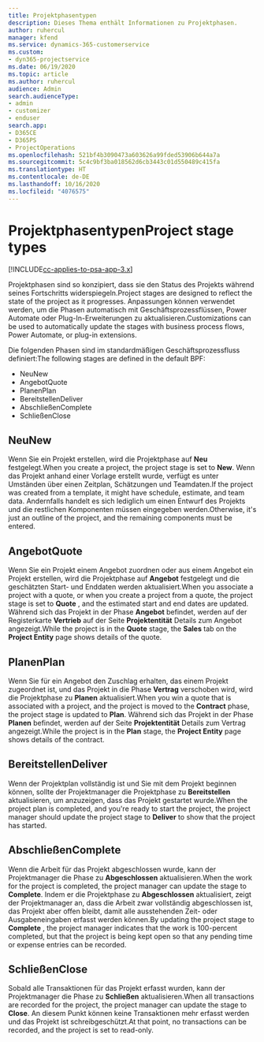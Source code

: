 ```yaml
---
title: Projektphasentypen
description: Dieses Thema enthält Informationen zu Projektphasen.
author: ruhercul
manager: kfend
ms.service: dynamics-365-customerservice
ms.custom:
- dyn365-projectservice
ms.date: 06/19/2020
ms.topic: article
ms.author: ruhercul
audience: Admin
search.audienceType:
- admin
- customizer
- enduser
search.app:
- D365CE
- D365PS
- ProjectOperations
ms.openlocfilehash: 521bf4b3090473a603626a99fded53906b644a7a
ms.sourcegitcommit: 5c4c9bf3ba018562d6cb3443c01d550489c415fa
ms.translationtype: HT
ms.contentlocale: de-DE
ms.lasthandoff: 10/16/2020
ms.locfileid: "4076575"
---
```

# <a name="project-stage-types"></a><span data-ttu-id="f2df3-103">Projektphasentypen</span><span class="sxs-lookup"><span data-stu-id="f2df3-103">Project stage types</span></span> 

[!INCLUDE[cc-applies-to-psa-app-3.x](../includes/cc-applies-to-psa-app-3x.md)]

<span data-ttu-id="f2df3-104">Projektphasen sind so konzipiert, dass sie den Status des Projekts während seines Fortschritts widerspiegeln.</span><span class="sxs-lookup"><span data-stu-id="f2df3-104">Project stages are designed to reflect the state of the project as it progresses.</span></span> <span data-ttu-id="f2df3-105">Anpassungen können verwendet werden, um die Phasen automatisch mit Geschäftsprozessflüssen, Power Automate oder Plug-In-Erweiterungen zu aktualisieren.</span><span class="sxs-lookup"><span data-stu-id="f2df3-105">Customizations can be used to automatically update the stages with business process flows, Power Automate, or plug-in extensions.</span></span>

<span data-ttu-id="f2df3-106">Die folgenden Phasen sind im standardmäßigen Geschäftsprozessfluss definiert:</span><span class="sxs-lookup"><span data-stu-id="f2df3-106">The following stages are defined in the default BPF:</span></span>

- <span data-ttu-id="f2df3-107">Neu</span><span class="sxs-lookup"><span data-stu-id="f2df3-107">New</span></span>
- <span data-ttu-id="f2df3-108">Angebot</span><span class="sxs-lookup"><span data-stu-id="f2df3-108">Quote</span></span>
- <span data-ttu-id="f2df3-109">Planen</span><span class="sxs-lookup"><span data-stu-id="f2df3-109">Plan</span></span>
- <span data-ttu-id="f2df3-110">Bereitstellen</span><span class="sxs-lookup"><span data-stu-id="f2df3-110">Deliver</span></span>
- <span data-ttu-id="f2df3-111">Abschließen</span><span class="sxs-lookup"><span data-stu-id="f2df3-111">Complete</span></span>
- <span data-ttu-id="f2df3-112">Schließen</span><span class="sxs-lookup"><span data-stu-id="f2df3-112">Close</span></span> 

## <a name="new"></a><span data-ttu-id="f2df3-113">Neu</span><span class="sxs-lookup"><span data-stu-id="f2df3-113">New</span></span>

<span data-ttu-id="f2df3-114">Wenn Sie ein Projekt erstellen, wird die Projektphase auf **Neu** festgelegt.</span><span class="sxs-lookup"><span data-stu-id="f2df3-114">When you create a project, the project stage is set to **New**.</span></span> <span data-ttu-id="f2df3-115">Wenn das Projekt anhand einer Vorlage erstellt wurde, verfügt es unter Umständen über einen Zeitplan, Schätzungen und Teamdaten.</span><span class="sxs-lookup"><span data-stu-id="f2df3-115">If the project was created from a template, it might have schedule, estimate, and team data.</span></span> <span data-ttu-id="f2df3-116">Andernfalls handelt es sich lediglich um einen Entwurf des Projekts und die restlichen Komponenten müssen eingegeben werden.</span><span class="sxs-lookup"><span data-stu-id="f2df3-116">Otherwise, it's just an outline of the project, and the remaining components must be entered.</span></span>

## <a name="quote"></a><span data-ttu-id="f2df3-117">Angebot</span><span class="sxs-lookup"><span data-stu-id="f2df3-117">Quote</span></span>

<span data-ttu-id="f2df3-118">Wenn Sie ein Projekt einem Angebot zuordnen oder aus einem Angebot ein Projekt erstellen, wird die Projektphase auf **Angebot** festgelegt und die geschätzten Start- und Enddaten werden aktualisiert.</span><span class="sxs-lookup"><span data-stu-id="f2df3-118">When you associate a project with a quote, or when you create a project from a quote, the project stage is set to **Quote** , and the estimated start and end dates are updated.</span></span> <span data-ttu-id="f2df3-119">Während sich das Projekt in der Phase **Angebot** befindet, werden auf der Registerkarte **Vertrieb** auf der Seite **Projektentität** Details zum Angebot angezeigt.</span><span class="sxs-lookup"><span data-stu-id="f2df3-119">While the project is in the **Quote** stage, the **Sales** tab on the **Project Entity** page shows details of the quote.</span></span>

## <a name="plan"></a><span data-ttu-id="f2df3-120">Planen</span><span class="sxs-lookup"><span data-stu-id="f2df3-120">Plan</span></span>

<span data-ttu-id="f2df3-121">Wenn Sie für ein Angebot den Zuschlag erhalten, das einem Projekt zugeordnet ist, und das Projekt in die Phase **Vertrag** verschoben wird, wird die Projektphase zu **Planen** aktualisiert.</span><span class="sxs-lookup"><span data-stu-id="f2df3-121">When you win a quote that is associated with a project, and the project is moved to the **Contract** phase, the project stage is updated to **Plan**.</span></span> <span data-ttu-id="f2df3-122">Während sich das Projekt in der Phase **Planen** befindet, werden auf der Seite **Projektentität** Details zum Vertrag angezeigt.</span><span class="sxs-lookup"><span data-stu-id="f2df3-122">While the project is in the **Plan** stage, the **Project Entity** page shows details of the contract.</span></span>

## <a name="deliver"></a><span data-ttu-id="f2df3-123">Bereitstellen</span><span class="sxs-lookup"><span data-stu-id="f2df3-123">Deliver</span></span>

<span data-ttu-id="f2df3-124">Wenn der Projektplan vollständig ist und Sie mit dem Projekt beginnen können, sollte der Projektmanager die Projektphase zu **Bereitstellen** aktualisieren, um anzuzeigen, dass das Projekt gestartet wurde.</span><span class="sxs-lookup"><span data-stu-id="f2df3-124">When the project plan is completed, and you're ready to start the project, the project manager should update the project stage to **Deliver** to show that the project has started.</span></span>

## <a name="complete"></a><span data-ttu-id="f2df3-125">Abschließen</span><span class="sxs-lookup"><span data-stu-id="f2df3-125">Complete</span></span> 

<span data-ttu-id="f2df3-126">Wenn die Arbeit für das Projekt abgeschlossen wurde, kann der Projektmanager die Phase zu **Abgeschlossen** aktualisieren.</span><span class="sxs-lookup"><span data-stu-id="f2df3-126">When the work for the project is completed, the project manager can update the stage to **Complete**.</span></span> <span data-ttu-id="f2df3-127">Indem er die Projektphase zu **Abgeschlossen** aktualisiert, zeigt der Projektmanager an, dass die Arbeit zwar vollständig abgeschlossen ist, das Projekt aber offen bleibt, damit alle ausstehenden Zeit- oder Ausgabeneingaben erfasst werden können.</span><span class="sxs-lookup"><span data-stu-id="f2df3-127">By updating the project stage to **Complete** , the project manager indicates that the work is 100-percent completed, but that the project is being kept open so that any pending time or expense entries can be recorded.</span></span>

## <a name="close"></a><span data-ttu-id="f2df3-128">Schließen</span><span class="sxs-lookup"><span data-stu-id="f2df3-128">Close</span></span>

<span data-ttu-id="f2df3-129">Sobald alle Transaktionen für das Projekt erfasst wurden, kann der Projektmanager die Phase zu **Schließen** aktualisieren.</span><span class="sxs-lookup"><span data-stu-id="f2df3-129">When all transactions are recorded for the project, the project manager can update the stage to **Close**.</span></span> <span data-ttu-id="f2df3-130">An diesem Punkt können keine Transaktionen mehr erfasst werden und das Projekt ist schreibgeschützt.</span><span class="sxs-lookup"><span data-stu-id="f2df3-130">At that point, no transactions can be recorded, and the project is set to read-only.</span></span>
